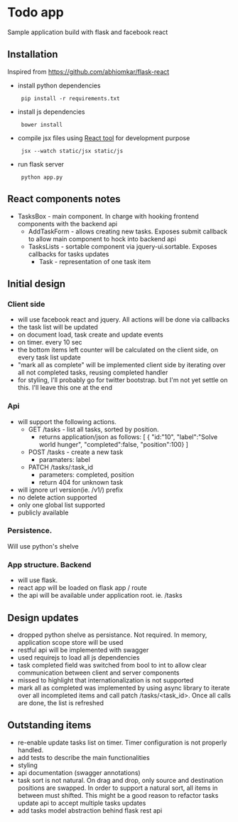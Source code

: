 # Todo app
Sample application build with flask and facebook react

## Installation
Inspired from https://github.com/abhiomkar/flask-react

 * install python dependencies

        pip install -r requirements.txt

 * install js dependencies

        bower install

 * compile jsx files using [React tool](http://facebook.github.io/react/docs/tooling-integration.html#productionizing-precompiled-jsx) for development purpose

        jsx --watch static/jsx static/js

 * run flask server

        python app.py


## React components notes
 - TasksBox - main component. In charge with hooking frontend components with the backend api
   - AddTaskForm - allows creating new tasks. Exposes submit callback to allow main component to hock into backend api
   - TasksLists - sortable component via jquery-ui.sortable. Exposes callbacks for tasks updates
     - Task - representation of one task item


## Initial design

### Client side
  - will use facebook react and jquery. All actions will be done via callbacks
  - the task list will be updated
  - on document load, task create and update events
  - on timer. every 10 sec
  - the bottom items left counter will be calculated on the client side, on every task list update
  - "mark all as complete" will be implemented client side by iterating over all not completed tasks, reusing completed handler
  - for styling, I'll probably go for twitter bootstrap. but I'm not yet settle on this. I'll leave this one at the end


### Api
  - will support the following actions.
    - GET /tasks - list all tasks, sorted by position.
      - returns application/json as follows: [ { "id:"10", "label":"Solve world hunger", "completed":false, "position":100} ]
    - POST /tasks - create a new task
      - paramaters: label
    - PATCH /tasks/:task_id
      - parameters: completed, position
      - return 404 for unknown task
  - will ignore url version(ie. /v1/) prefix
  - no delete action supported
  - only one global list supported
  - publicly available


### Persistence.
Will use python's shelve


### App structure. Backend
 - will use flask.
 - react app will be loaded on flask app / route
 - the api will be available under application root. ie. /tasks


## Design updates
 - dropped python shelve as persistance. Not required. In memory, application scope store will be used
 - restful api will be implemented with swagger
 - used requirejs to load all js dependencies
 - task completed field was switched from bool to int to allow clear communication between client and server components
 - missed to highlight that internationalization is not supported
 - mark all as completed was implemented by using async library to iterate over all incompleted items
 and call patch /tasks/<task_id>. Once all calls are done, the list is refreshed


## Outstanding items
 - re-enable update tasks list on timer. Timer configuration is not properly handled.
 - add tests to describe the main functionalities
 - styling
 - api documentation (swagger annotations)
 - task sort is not natural. On drag and drop, only source and destination positions are swapped.
 In order to support a natural sort, all items in between must shifted. This might be a good reason
 to refactor tasks update api to accept multiple tasks updates
 - add tasks model abstraction behind flask rest api